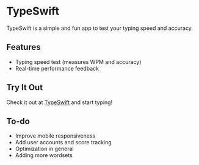 # TypeSwift 
TypeSwift is a simple and fun app to test your typing speed and accuracy.

## Features
- Typing speed test (measures WPM and accuracy)
- Real-time performance feedback

## Try It Out
Check it out at [TypeSwift]((https://typeswift-gn.vercel.app/)) and start typing!

## To-do
- Improve mobile responsiveness
- Add user accounts and score tracking
- Optimization in general
- Adding more wordsets
